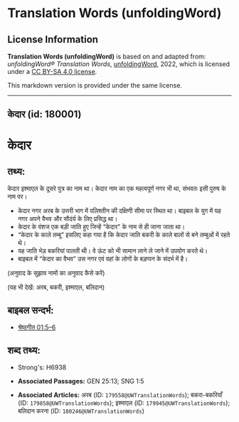 # Translation Words (unfoldingWord)

## License Information

**Translation Words (unfoldingWord)** is based on and adapted from: _unfoldingWord® Translation Words_, [unfoldingWord](https://unfoldingword.org/utw), 2022, which is licensed under a [CC BY-SA 4.0 license](https://creativecommons.org/licenses/by-sa/4.0/legalcode.en).

This markdown version is provided under the same license.



--------------------------------

## केदार (id: 180001)

केदार
=====

तथ्य:
-----

केदार इश्माएल के दूसरे पुत्र का नाम था। केदार नाम का एक महत्वपूर्ण नगर भी था, संभवतः इसी पुरुष के नाम पर।

* केदार नगर अरब के उत्तरी भाग में पलिश्तीन की दक्षिणी सीमा पर स्थित था। बाइबल के युग में यह नगर अपने वैभव और सौदंर्य के लिए प्रसिद्ध था।
* केदार के वंशज एक बड़ी जाति हुए जिन्हें “केदार” के नाम से ही जाना जाता था।
* “केदार के काले तम्बू” इसलिए कहा गया है कि केदार जाति बकरी के काले बालों से बने तम्बुओं में रहते थे।
* यह जाति भेड़ बकरियां पालती थी। वे ऊंट को भी सामान लाने ले जाने में उपयोग करते थे।
* बाइबल में “केदार का वैभव” उस नगर एवं वहां के लोगों के बड़प्पन के संदर्भ में है।

(अनुवाद के सुझाव नामों का अनुवाद कैसे करें)

(यह भी देखें: अरब, बकरी, इश्माएल, बलिदान)

बाइबल सन्दर्भ:
--------------

* [श्रेष्ठगीत 01:5–6](https://ref.ly/Song1:5-Song1:6)

शब्द तथ्य:
----------

* Strong's: H6938

* **Associated Passages:** GEN 25:13; SNG 1:5
* **Associated Articles:** अरब (ID: `179558@UWTranslationWords`); बकरा-बकरियाँ (ID: `179858@UWTranslationWords`); इश्माएल (ID: `179945@UWTranslationWords`); बलिदान करना (ID: `180246@UWTranslationWords`)

